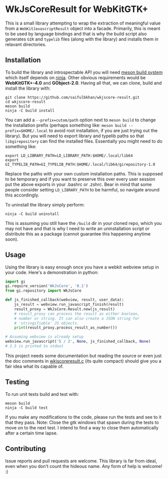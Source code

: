 # WkJsCoreResult for WebKitGTK+

This is a small library attempting to wrap the extraction of meaningful
value from a `WebKitJavascriptResult` object into a facade. Primarily, this
is meant to be used by language bindings and that is why the build script also
generates `GIR` and `typelib` files (along with the library) and installs them
in relavant directories.


## Installation

To build the library and introspectable API you will need
[meson build system](http://mesonbuild.com/Getting-meson.html) which itself
depends on [ninja](https://github.com/ninja-build/ninja/wiki/Pre-built-Ninja-packages).
Other obvious requirements would be __WebKitGTK+-4.0__ and __GObject-2.0__.
Having all that, we can clone, build and install the library with:

```
git clone https://github.com/saifulbkhan/wkjscore-result.git
cd wkjscore-result
meson build
ninja -C build install
```

You can add a `--prefix=cutom/path` option next to `meson build` to change the
installation prefix (perhaps something like: `meson build --prefix=$HOME/.local`
to avoid root installation, if you are just trying out the library). But you
will need to export library and typelib paths so that `libgirepository` can find
the installed files. Essentially you might need to do something like:

```
export LD_LIBRARY_PATH=LD_LIBRARY_PATH:$HOME/.local/lib64
export GI_TYPELIB_PATH=GI_TYPELIB_PATH:$HOME/.local/lib64/girepository-1.0
```

Replace the paths with your own custom installation paths. This is supposed to
be temporary and if you want to preserve this over every user session put the
above exports in your .bashrc or .zshrc. Bear in mind that some people consider
setting `LD_LIBRARY_PATH` to be harmful, so navigate around this accordingly.

To uninstall the library simply perform:

```
ninja -C build uninstall
```

This is assuming you still have the `/build` dir in your cloned repo, which you
may not have and that is why I need to write an uninstallation script or
distribute this as a package (cannot guarantee this happening anytime soon).


## Usage

Using the library is easy enough once you have a webkit webview setup in your
code. Here's a demonstration in python:

```python
import gi
gi.require_version('WkJsCore', '0.1')
from gi.repository import WkJsCore

def js_finished_callback(webview, result, user_data):
    js_result = webview.run_javascript_finish(result)
    result_proxy = WkJsCore.Result.new(js_result)
    # result_proxy can process the result as either boolean,
    # number or string. It can also create a JSON string for
    # 'stringifiable' JS objects.
    print(result_proxy.process_result_as_number())

# Assuming webview is already setup
webview.run_javascript('5 / 2', None, js_finished_callback, None)
# 2.5 is printed to stdout
```

This project needs some documentation but reading the source or even just
the doc comments in [wkjscoreresult.c](https://github.com/saifulbkhan/wkjscore-result/blob/master/src/wkjscoreresult.c)
(its quite compact) should give you a fair idea what its capable of.


## Testing

To run unit tests build and test with:

```
meson build
ninja -C build test
```

If you make any modifications to the code, please run the tests and see to it
that they pass. Note: Close the gtk windows that spawn during the tests to
move on to the next test. I intend to find a way to close them automatically
after a certain time lapse.


## Contributing
Issue reports and pull requests are welcome. This library is far from ideal,
even when you don't count the hideous name. Any form of help is welcome! :)
